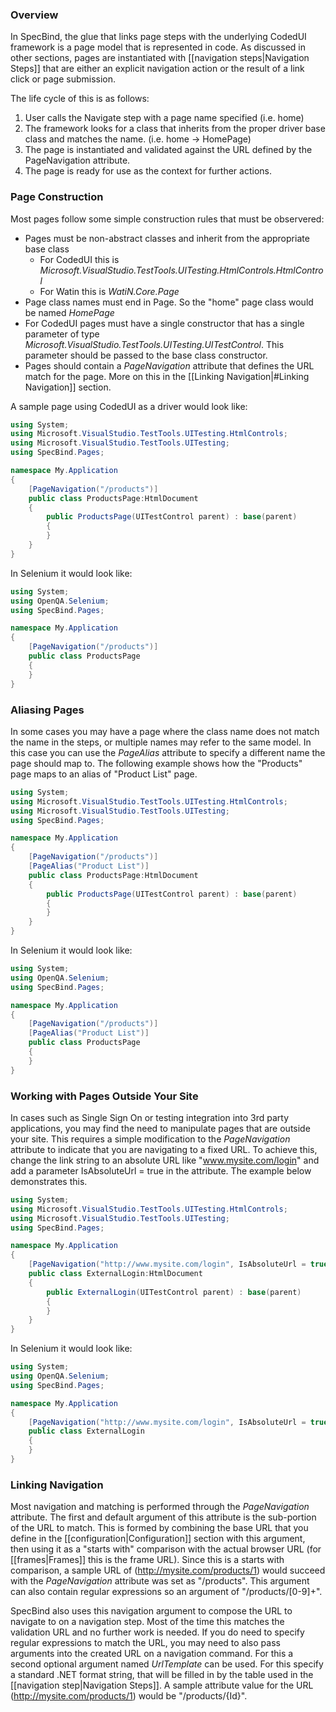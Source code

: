 ### Overview

In SpecBind, the glue that links page steps with the underlying CodedUI framework is a page model that is represented in code. As discussed in other sections, pages are instantiated with [[navigation steps|Navigation Steps]] that are either an explicit navigation action or the result of a link click or page submission. 

The life cycle of this is as follows:

1. User calls the Navigate step with a page name specified (i.e. home)
2. The framework looks for a class that inherits from the proper driver base class and matches the name. (i.e. home -> HomePage)
3. The page is instantiated and validated against the URL defined by the PageNavigation attribute.
4. The page is ready for use as the context for further actions.

### Page Construction

Most pages follow some simple construction rules that must be observered:

* Pages must be non-abstract classes and inherit from the appropriate base class
   * For CodedUI this is *Microsoft.VisualStudio.TestTools.UITesting.HtmlControls.HtmlControl*
   * For Watin this is *WatiN.Core.Page*
* Page class names must end in Page. So the "home" page class would be named *HomePage*
* For CodedUI pages must have a single constructor that has a single parameter of type *Microsoft.VisualStudio.TestTools.UITesting.UITestControl*. This parameter should be passed to the base class constructor.
* Pages should contain a *PageNavigation* attribute that defines the URL match for the page. More on this in the [[Linking Navigation|#Linking Navigation]] section.

A sample page using CodedUI as a driver would look like:

```C#
using System;
using Microsoft.VisualStudio.TestTools.UITesting.HtmlControls;
using Microsoft.VisualStudio.TestTools.UITesting;
using SpecBind.Pages;

namespace My.Application
{
	[PageNavigation("/products")]
	public class ProductsPage:HtmlDocument
	{
		public ProductsPage(UITestControl parent) : base(parent)
		{
		}
	}
}
```

In Selenium it would look like:

```C#
using System;
using OpenQA.Selenium;
using SpecBind.Pages;

namespace My.Application
{
	[PageNavigation("/products")]
	public class ProductsPage
	{
	}
}
```

### Aliasing Pages

In some cases you may have a page where the class name does not match the name in the steps, or multiple names may refer to the same model. In this case you can use the *PageAlias* attribute to specify a different name the page should map to. The following example shows how the "Products" page maps to an alias of "Product List" page.

```C#
using System;
using Microsoft.VisualStudio.TestTools.UITesting.HtmlControls;
using Microsoft.VisualStudio.TestTools.UITesting;
using SpecBind.Pages;

namespace My.Application
{
	[PageNavigation("/products")]
	[PageAlias("Product List")]
	public class ProductsPage:HtmlDocument
	{
		public ProductsPage(UITestControl parent) : base(parent)
		{
		}
	}
}
```
In Selenium it would look like:

```C#
using System;
using OpenQA.Selenium;
using SpecBind.Pages;

namespace My.Application
{
	[PageNavigation("/products")]
	[PageAlias("Product List")]
	public class ProductsPage
	{
	}
}
```

### Working with Pages Outside Your Site

In cases such as Single Sign On or testing integration into 3rd party applications, you may find the need to manipulate pages that are outside your site. This requires a simple modification to the *PageNavigation* attribute to indicate that you are navigating to a fixed URL. To achieve this, change the link string to an absolute URL like "www.mysite.com/login" and add a parameter IsAbsoluteUrl = true in the attribute. The example below demonstrates this.

```C#
using System;
using Microsoft.VisualStudio.TestTools.UITesting.HtmlControls;
using Microsoft.VisualStudio.TestTools.UITesting;
using SpecBind.Pages;

namespace My.Application
{
	[PageNavigation("http://www.mysite.com/login", IsAbsoluteUrl = true)]
	public class ExternalLogin:HtmlDocument
	{
		public ExternalLogin(UITestControl parent) : base(parent)
		{
		}
	}
}
```

In Selenium it would look like:

```C#
using System;
using OpenQA.Selenium;
using SpecBind.Pages;

namespace My.Application
{
	[PageNavigation("http://www.mysite.com/login", IsAbsoluteUrl = true)]
	public class ExternalLogin
	{
	}
}
```

### Linking Navigation

Most navigation and matching is performed through the *PageNavigation* attribute. The first and default argument of this attribute is the sub-portion of the URL to match. This is formed by combining the base URL that you define in the [[configuration|Configuration]] section with this argument, then using it as a "starts with" comparison with the actual browser URL (for [[frames|Frames]] this is the frame URL). Since this is a starts with comparison, a sample URL of (http://mysite.com/products/1) would succeed with the *PageNavigation* attribute was set as "/products". This argument can also contain regular expressions so an argument of "/products/[0-9]+".

SpecBind also uses this navigation argument to compose the URL to navigate to on a navigation step. Most of the time this matches the validation URL and no further work is needed. If you do need to specify regular expressions to match the URL, you may need to also pass arguments into the created URL on a navigation command. For this a second optional argument named *UrlTemplate* can be used. For this specify a standard .NET format string, that will be filled in by the table used in the [[navigation step|Navigation Steps]]. A sample attribute value for the URL (http://mysite.com/products/1) would be "/products/{Id}".